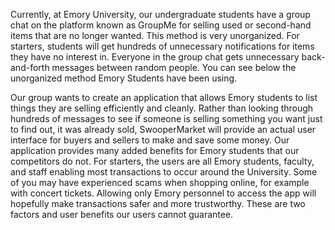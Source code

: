 Currently, at Emory University, our undergraduate students have a group chat on the platform known as GroupMe for selling used or second-hand
items that are no longer wanted. This method is very unorganized. For starters, students will get hundreds of unnecessary notifications
for items they have no interest in. Everyone in the group chat gets unnecessary back-and-forth messages between random people. 
You can see below the unorganized method Emory Students have been using.



Our group wants to create an application that allows Emory students to list things they are selling efficiently and cleanly. 
Rather than looking through hundreds of messages to see if someone is selling something you want just to find out, it was already sold, 
SwooperMarket will provide an actual user interface for buyers and sellers to make and save some money. Our application provides many added benefits for Emory students that our competitors do not.
For starters, the users are all Emory students, faculty, and staff enabling most transactions to occur around the University.
Some of you may have experienced scams when shopping online, for example with concert tickets. Allowing only Emory personnel to access 
the app will hopefully make transactions safer and more trustworthy. These are two factors and user benefits our users cannot guarantee.
